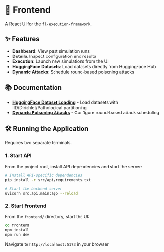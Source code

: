 # 🚀 Frontend

A React UI for the `fl-execution-framework`.

## ✨ Features

- **Dashboard**: View past simulation runs
- **Details**: Inspect configuration and results
- **Execution**: Launch new simulations from the UI
- **HuggingFace Datasets**: Load datasets directly from HuggingFace Hub
- **Dynamic Attacks**: Schedule round-based poisoning attacks

## 📚 Documentation

- **[HuggingFace Dataset Loading](./HUGGINGFACE_DATASETS.md)** - Load datasets with IID/Dirichlet/Pathological partitioning
- **[Dynamic Poisoning Attacks](./DYNAMIC_POISONING.md)** - Configure round-based attack scheduling

## 🛠️ Running the Application

Requires two separate terminals.

### 1. Start API

From the project root, install API dependencies and start the server:

```bash
# Install API-specific dependencies
pip install -r src/api/requirements.txt

# Start the backend server
uvicorn src.api.main:app --reload
```

### 2. Start Frontend

From the `frontend/` directory, start the UI:

```bash
cd frontend
npm install
npm run dev
```

Navigate to `http://localhost:5173` in your browser.
